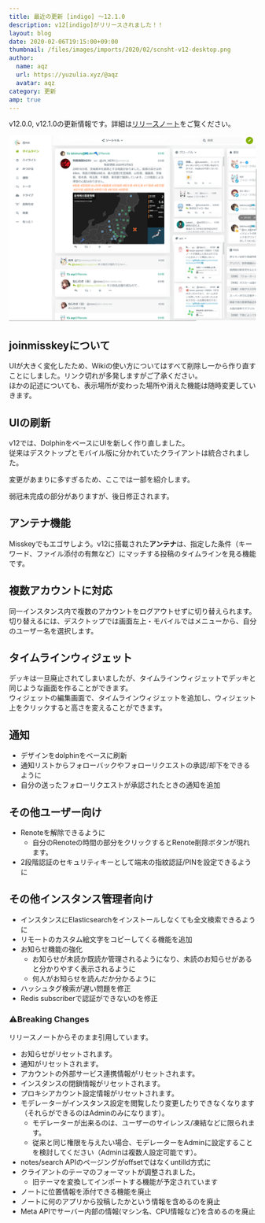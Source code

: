 ```yaml
---
title: 最近の更新 [indigo] ～12.1.0
description: v12[indigo]がリリースされました！！
layout: blog
date: 2020-02-06T19:15:00+09:00
thumbnail: /files/images/imports/2020/02/scnsht-v12-desktop.png
author:
  name: aqz
  url: https://yuzulia.xyz/@aqz
  avatar: aqz
category: 更新
amp: true
---
```

v12.0.0, v12.1.0の更新情報です。詳細は[リリースノート](https://github.com/syuilo/misskey/blob/master/CHANGELOG.md#1210-20200206)をご覧ください。

![](/files/images/imports/2020/02/scnsht-v12-desktop.png "スクリーンショット")

## joinmisskeyについて
UIが大きく変化したため、Wikiの使い方についてはすべて削除し一から作り直すことにしました。リンク切れが多発しますがご了承ください。  
ほかの記述についても、表示場所が変わった場所や消えた機能は随時変更していきます。

## UIの刷新
v12では、DolphinをベースにUIを新しく作り直しました。  
従来はデスクトップとモバイル版に分かれていたクライアントは統合されました。

変更があまりに多すぎるため、ここでは一部を紹介します。

弱冠未完成の部分がありますが、後日修正されます。

## アンテナ機能
Misskeyでもエゴサしよう。v12に搭載された**アンテナ**は、指定した条件（キーワード、ファイル添付の有無など）にマッチする投稿のタイムラインを見る機能です。

## 複数アカウントに対応
同一インスタンス内で複数のアカウントをログアウトせずに切り替えられます。  
切り替えるには、デスクトップでは画面左上・モバイルではメニューから、自分のユーザー名を選択します。

## タイムラインウィジェット
デッキは一旦廃止されてしまいましたが、タイムラインウィジェットでデッキと同じような画面を作ることができます。  
ウィジェットの編集画面で、タイムラインウィジェットを追加し、ウィジェット上をクリックすると高さを変えることができます。

## 通知
- デザインをdolphinをベースに刷新
- 通知リストからフォローバックやフォローリクエストの承認/却下をできるように
- 自分の送ったフォローリクエストが承認されたときの通知を追加

## その他ユーザー向け
- Renoteを解除できるように
  * 自分のRenoteの時間の部分をクリックするとRenote削除ボタンが現れます。
- 2段階認証のセキュリティキーとして端末の指紋認証/PINを設定できるように

## その他インスタンス管理者向け
- インスタンスにElasticsearchをインストールしなくても全文検索できるように
- リモートのカスタム絵文字をコピーしてくる機能を追加
- お知らせ機能の強化
  * お知らせが未読か既読か管理されるようになり、未読のお知らせがあると分かりやすく表示されるように
  * 何人がお知らせを読んだか分かるように
- ハッシュタグ検索が遅い問題を修正
- Redis subscriberで認証ができないのを修正

### ⚠Breaking Changes
リリースノートからそのまま引用しています。

- お知らせがリセットされます。
- 通知がリセットされます。
- アカウントの外部サービス連携情報がリセットされます。
- インスタンスの閉鎖情報がリセットされます。
- プロキシアカウント設定情報がリセットされます。
- モデレーターがインスタンス設定を閲覧したり変更したりできなくなります（それらができるのはAdminのみになります）。
  * モデレーターが出来るのは、ユーザーのサイレンス/凍結などに限られます。
  * 従来と同じ権限を与えたい場合、モデレーターをAdminに設定することを検討してください（Adminは複数人設定可能です）。
- notes/search APIのページングがoffsetではなくuntilId方式に
- クライアントのテーマのフォーマットが調整されました。
  * 旧テーマを変換してインポートする機能が予定されています
- ノートに位置情報を添付できる機能を廃止
- ノートに何のアプリから投稿したかという情報を含めるのを廃止
- Meta APIでサーバー内部の情報(マシン名、CPU情報など)を含めるのを廃止
